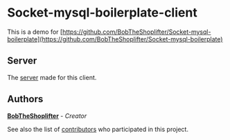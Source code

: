 # Socket-mysql-boilerplate-client

This is a demo for [https://github.com/BobTheShoplifter/Socket-mysql-boilerplate](https://github.com/BobTheShoplifter/Socket-mysql-boilerplate)

## Server

The [server](https://github.com/BobTheShoplifter/Socket-mysql-boilerplate) made for this client.

## Authors

**[BobTheShoplifter](https://github.com/BobTheShoplifter)** - *Creator*

See also the list of [contributors](https://github.com/BobTheShoplifter/socket-mysql-boilerplate-client/contributors) who participated in this project.
